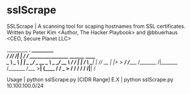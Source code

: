 # sslScrape
SSLScrape | A scanning tool for scaping hostnames from SSL certificates.
Written by Peter Kim <Author, The Hacker Playbook> and @bbuerhaus
                     <CEO, Secure Planet LLC>

  _________ _________.____       _________                                  
 /   _____//   _____/|    |     /   _____/ ________________  ______   ____  
 \_____  \ \_____  \ |    |     \_____  \_/ ___\_  __ \__  \ \____ \_/ __ \ 
 /        \/        \|    |___  /        \  \___|  | \// __ \|  |_> >  ___/ 
/_______  /_______  /|_______ \/_______  /\___  >__|  (____  /   __/ \___  >
        \/        \/         \/        \/     \/           \/|__|        \/ 

Usage | python sslScrape.py [CIDR Range]
E.X   | python sslScrape.py 10.100.100.0/24
